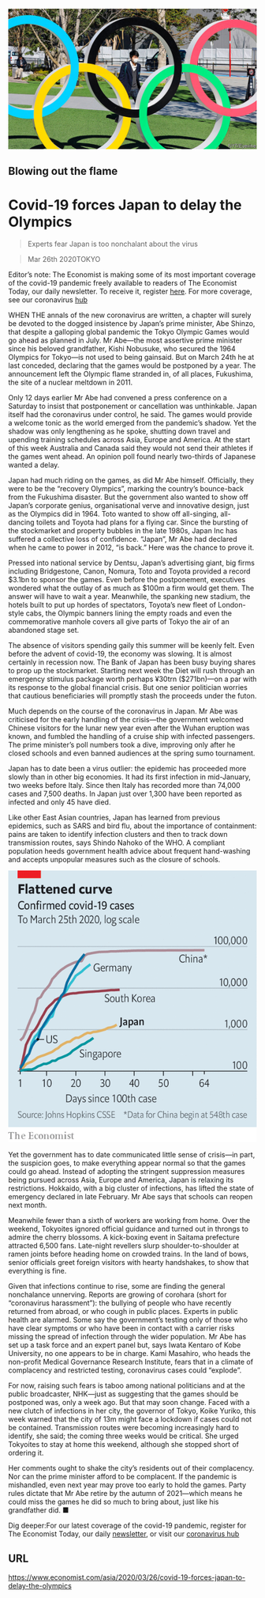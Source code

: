 ![](./images/20200328_ASP003_0.jpg)

## Blowing out the flame

# Covid-19 forces Japan to delay the Olympics

> Experts fear Japan is too nonchalant about the virus

> Mar 26th 2020TOKYO

Editor’s note: The Economist is making some of its most important coverage of the covid-19 pandemic freely available to readers of The Economist Today, our daily newsletter. To receive it, register [here](https://www.economist.com//newslettersignup). For more coverage, see our coronavirus [hub](https://www.economist.com//coronavirus)

WHEN THE annals of the new coronavirus are written, a chapter will surely be devoted to the dogged insistence by Japan’s prime minister, Abe Shinzo, that despite a galloping global pandemic the Tokyo Olympic Games would go ahead as planned in July. Mr Abe—the most assertive prime minister since his beloved grandfather, Kishi Nobusuke, who secured the 1964 Olympics for Tokyo—is not used to being gainsaid. But on March 24th he at last conceded, declaring that the games would be postponed by a year. The announcement left the Olympic flame stranded in, of all places, Fukushima, the site of a nuclear meltdown in 2011.

Only 12 days earlier Mr Abe had convened a press conference on a Saturday to insist that postponement or cancellation was unthinkable. Japan itself had the coronavirus under control, he said. The games would provide a welcome tonic as the world emerged from the pandemic’s shadow. Yet the shadow was only lengthening as he spoke, shutting down travel and upending training schedules across Asia, Europe and America. At the start of this week Australia and Canada said they would not send their athletes if the games went ahead. An opinion poll found nearly two-thirds of Japanese wanted a delay.

Japan had much riding on the games, as did Mr Abe himself. Officially, they were to be the “recovery Olympics”, marking the country’s bounce-back from the Fukushima disaster. But the government also wanted to show off Japan’s corporate genius, organisational verve and innovative design, just as the Olympics did in 1964. Toto wanted to show off all-singing, all-dancing toilets and Toyota had plans for a flying car. Since the bursting of the stockmarket and property bubbles in the late 1980s, Japan Inc has suffered a collective loss of confidence. “Japan”, Mr Abe had declared when he came to power in 2012, “is back.” Here was the chance to prove it.

Pressed into national service by Dentsu, Japan’s advertising giant, big firms including Bridgestone, Canon, Nomura, Toto and Toyota provided a record $3.1bn to sponsor the games. Even before the postponement, executives wondered what the outlay of as much as $100m a firm would get them. The answer will have to wait a year. Meanwhile, the spanking new stadium, the hotels built to put up hordes of spectators, Toyota’s new fleet of London-style cabs, the Olympic banners lining the empty roads and even the commemorative manhole covers all give parts of Tokyo the air of an abandoned stage set.

The absence of visitors spending gaily this summer will be keenly felt. Even before the advent of covid-19, the economy was slowing. It is almost certainly in recession now. The Bank of Japan has been busy buying shares to prop up the stockmarket. Starting next week the Diet will rush through an emergency stimulus package worth perhaps ¥30trn ($271bn)—on a par with its response to the global financial crisis. But one senior politician worries that cautious beneficiaries will promptly stash the proceeds under the futon.

Much depends on the course of the coronavirus in Japan. Mr Abe was criticised for the early handling of the crisis—the government welcomed Chinese visitors for the lunar new year even after the Wuhan eruption was known, and fumbled the handling of a cruise ship with infected passengers. The prime minister’s poll numbers took a dive, improving only after he closed schools and even banned audiences at the spring sumo tournament.

Japan has to date been a virus outlier: the epidemic has proceeded more slowly than in other big economies. It had its first infection in mid-January, two weeks before Italy. Since then Italy has recorded more than 74,000 cases and 7,500 deaths. In Japan just over 1,300 have been reported as infected and only 45 have died.

Like other East Asian countries, Japan has learned from previous epidemics, such as SARS and bird flu, about the importance of containment: pains are taken to identify infection clusters and then to track down transmission routes, says Shindo Nahoko of the WHO. A compliant population heeds government health advice about frequent hand-washing and accepts unpopular measures such as the closure of schools.

![](./images/20200328_ASC878.png)

Yet the government has to date communicated little sense of crisis—in part, the suspicion goes, to make everything appear normal so that the games could go ahead. Instead of adopting the stringent suppression measures being pursued across Asia, Europe and America, Japan is relaxing its restrictions. Hokkaido, with a big cluster of infections, has lifted the state of emergency declared in late February. Mr Abe says that schools can reopen next month.

Meanwhile fewer than a sixth of workers are working from home. Over the weekend, Tokyoites ignored official guidance and turned out in throngs to admire the cherry blossoms. A kick-boxing event in Saitama prefecture attracted 6,500 fans. Late-night revellers slurp shoulder-to-shoulder at ramen joints before heading home on crowded trains. In the land of bows, senior officials greet foreign visitors with hearty handshakes, to show that everything is fine.

Given that infections continue to rise, some are finding the general nonchalance unnerving. Reports are growing of corohara (short for “coronavirus harassment”): the bullying of people who have recently returned from abroad, or who cough in public places. Experts in public health are alarmed. Some say the government’s testing only of those who have clear symptoms or who have been in contact with a carrier risks missing the spread of infection through the wider population. Mr Abe has set up a task force and an expert panel but, says Iwata Kentaro of Kobe University, no one appears to be in charge. Kami Masahiro, who heads the non-profit Medical Governance Research Institute, fears that in a climate of complacency and restricted testing, coronavirus cases could “explode”.

For now, raising such fears is taboo among national politicians and at the public broadcaster, NHK—just as suggesting that the games should be postponed was, only a week ago. But that may soon change. Faced with a new clutch of infections in her city, the governor of Tokyo, Koike Yuriko, this week warned that the city of 13m might face a lockdown if cases could not be contained. Transmission routes were becoming increasingly hard to identify, she said; the coming three weeks would be critical. She urged Tokyoites to stay at home this weekend, although she stopped short of ordering it.

Her comments ought to shake the city’s residents out of their complacency. Nor can the prime minister afford to be complacent. If the pandemic is mishandled, even next year may prove too early to hold the games. Party rules dictate that Mr Abe retire by the autumn of 2021—which means he could miss the games he did so much to bring about, just like his grandfather did. ■

Dig deeper:For our latest coverage of the covid-19 pandemic, register for The Economist Today, our daily [newsletter](https://www.economist.com//newslettersignup), or visit our [coronavirus hub](https://www.economist.com//coronavirus)

## URL

https://www.economist.com/asia/2020/03/26/covid-19-forces-japan-to-delay-the-olympics

